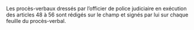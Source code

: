 Les procès-verbaux dressés par l’officier de police judiciaire en exécution des articles 48 à 56 sont rédigés sur le champ et signés par lui sur chaque feuille du procès-verbal.